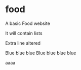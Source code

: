 # food
A basic Food website

It will contain lists

Extra line altered

Blue blue blue
Blue blue blue blue

aaaa
